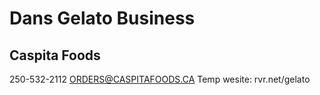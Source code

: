 # Dans Gelato Business
## Caspita Foods
250-532-2112 
ORDERS@CASPITAFOODS.CA
Temp wesite: rvr.net/gelato
